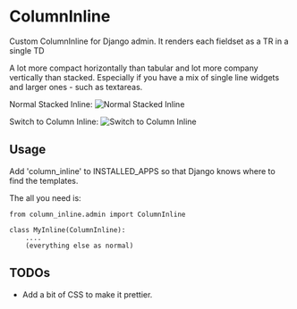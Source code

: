 ColumnInline
============

Custom ColumnInline for Django admin. It renders each fieldset as a TR in a single TD


A lot more compact horizontally than tabular and lot more company vertically than stacked. Especially if you have a mix of single line widgets and larger ones - such as textareas.

Normal Stacked Inline: ![Normal Stacked Inline](https://raw.github.com/DjangoAdminHackers/ColumnInline/master/docs/img/before.png)

Switch to Column Inline: ![Switch to Column Inline](https://raw.github.com/DjangoAdminHackers/ColumnInline/master/docs/img/after.png)

Usage
-----

Add 'column_inline' to INSTALLED_APPS so that Django knows where to find the templates.

The all you need is:

    from column_inline.admin import ColumnInline

    class MyInline(ColumnInline):
        ....
        (everything else as normal)

TODOs
-----

 * Add a bit of CSS to make it prettier.
